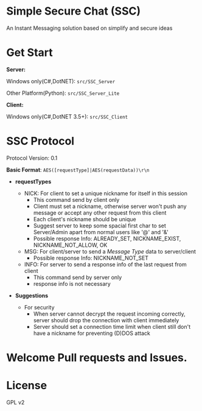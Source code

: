 # Simple Secure Chat (SSC)
An Instant Messaging solution based on simplify and secure ideas

# Get Start
**Server:**

Windows only(C#,DotNET): `src/SSC_Server`

Other Platform(Python): `src/SSC_Server_Lite`

**Client:**

Windows only(C#,DotNET 3.5+): `src/SSC_Client`

# SSC Protocol

Protocol Version: 0.1

**Basic Format**: `AES([requestType]|AES(requestData))\r\n`

* **requestTypes**
  * NICK: For client to set a unique nickname for itself in this session
    * This command send by client only
    * Client must set a nickname, otherwise server won't push any message or accept any other request from this client
    * Each client's nickname should be unique
    * Suggest server to keep some spacial first char to set Server/Admin apart from normal users like '@' and '&'
    * Possible response Info: ALREADY_SET, NICKNAME_EXIST, NICKNAME_NOT_ALLOW, OK
  * MSG: For client/server to send a *Message Type* data to server/client
    * Possible response Info: NICKNAME_NOT_SET
  * INFO: For server to send a response info of the last request from client
    * This command send by server only
    * response info is not necessary

* **Suggestions**
  * For security
    * When server cannot decrypt the request incoming correctly, server should drop the connection with client immediately
    * Server should set a connection time limit when client still don't have a nickname for preventing (D)DOS attack

# Welcome Pull requests and Issues.

# License
GPL v2
